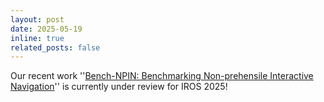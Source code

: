 ```yaml
---
layout: post
date: 2025-05-19
inline: true
related_posts: false
---
```


Our recent work ''[Bench-NPIN: Benchmarking Non-prehensile Interactive Navigation](https://arxiv.org/abs/2505.12084)'' is currently under review for IROS 2025!

